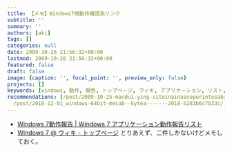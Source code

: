 ```yaml
---
title: 【メモ】Windows7用動作確認系リンク
subtitle: ''
summary: ''
authors: [aki]
tags: []
categories: null
date: 2009-10-26 21:56:32+00:00
lastmod: 2009-10-26 21:56:32+00:00
featured: false
draft: false
image: {caption: '', focal_point: '', preview_only: false}
projects: []
keywords: [windows, 動作, 報告, トップページ, ウィキ, アプリケーション, リスト, メモ, ｒｙ, １６]
recommendations: [/post/2009-10-25-macdui-ying-siteinainasnopurintosabaji-neng-woshi-uniha/,
  /post/2018-12-01_windows-64bit-mecab--kytea-------2018-b283b6c7b33c/, /post/2009-10-23-windows7gakita-ru-reta-xp-modeshi-sita/]
---
```

- [Windows 7動作報告 | Windows 7 アプリケーション動作報告リスト](http://w7.vector.jp/softrev/list.php)
- [Windows 7 @ ウィキ - トップページ](http://www15.atwiki.jp/win7/)
とりあえず、二件しかないけどメモしておく。
